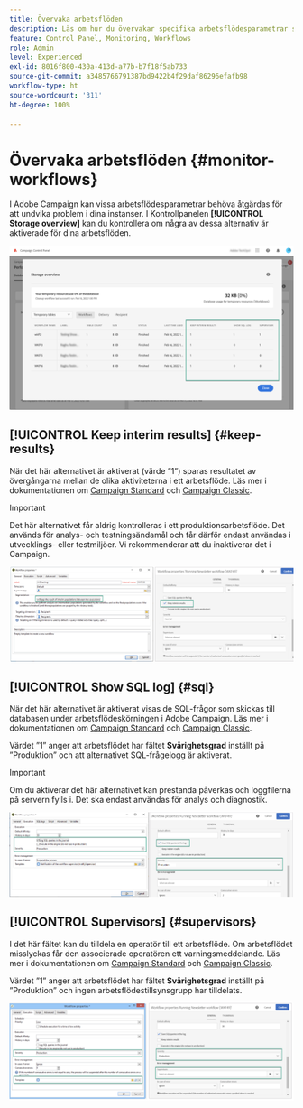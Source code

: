 ```yaml
---
title: Övervaka arbetsflöden
description: Läs om hur du övervakar specifika arbetsflödesparametrar som kan behöva åtgärdas för att undvika problem i dina instanser.
feature: Control Panel, Monitoring, Workflows
role: Admin
level: Experienced
exl-id: 8016f800-430a-413d-a77b-b7f18f5ab733
source-git-commit: a3485766791387bd9422b4f29daf86296efafb98
workflow-type: ht
source-wordcount: '311'
ht-degree: 100%

---
```


# Övervaka arbetsflöden {#monitor-workflows}

<!-- Clean paused and completed workflows

When [!DNL Adobe Campaign] workflows are paused or completed, they leave temporary tables on your instances database that consume space and can lead to performance issues.

Control Panel allows you to identify those workflows and clean the temporary resources generated on your instances.

>[!NOTE]
>
>Technically, this operation executes the **[!UICONTROL Database cleanup technical workflow]** that runs on your Campaign instance everyday (see [Campaign Standard](https://experienceleague.adobe.com/docs/campaign-standard/using/administrating/application-settings/technical-workflows.html#list-of-technical-workflows) and [Campaign Classic](https://experienceleague.adobe.com/docs/campaign-classic/using/monitoring-campaign-classic/data-processing/database-cleanup-workflow.html) documentation). 

To clean paused and completed workflows, follow these steps:

1. Navigate to the **[!UICONTROL Performance monitoring]** card.

1. In the **[!UICONTROL Databases]** tab, select the instance where you want to perform the operation.

1. Access the **[!UICONTROL Storage overview]** details, then filter the list on **[!UICONTROL Temporary tables]**. Learn more on **[!UICONTROL Storage overview]** in [this page](database-storage-overview.md).

    ![](assets/wkf-monitoring-filter.png)

1. All temporary tables generated on your instances by workflows and deliveries display. Click the **[!UICONTROL Clean now]** button to delete the resources generated by paused and completed workflows.

    ![](assets/wkf-monitoring-clean.png)

1. Once the operation is confirmed, you can track the estimated remaining time in the **[!UICONTROL Storage overview]** list.

    ![](assets/wkf-monitoring-in-progress.png)

Monitor workflow parameters -->

I Adobe Campaign kan vissa arbetsflödesparametrar behöva åtgärdas för att undvika problem i dina instanser. I Kontrollpanelen **[!UICONTROL Storage overview]** kan du kontrollera om några av dessa alternativ är aktiverade för dina arbetsflöden.

![](assets/wkf-monitoring-parameters.png)

## **[!UICONTROL Keep interim results]** {#keep-results}

När det här alternativet är aktiverat (värde ”1”) sparas resultatet av övergångarna mellan de olika aktiviteterna i ett arbetsflöde. Läs mer i dokumentationen om [Campaign Standard](https://experienceleague.adobe.com/docs/campaign-standard/using/managing-processes-and-data/executing-a-workflow/managing-execution-options.html?lang=sv) och [Campaign Classic](https://experienceleague.adobe.com/docs/campaign-classic/using/automating-with-workflows/introduction/workflow-best-practices.html?lang=sv#logs).

>[!IMPORTANT]
>
>Det här alternativet får aldrig kontrolleras i ett produktionsarbetsflöde. Det används för analys- och testningsändamål och får därför endast användas i utvecklings- eller testmiljöer. Vi rekommenderar att du inaktiverar det i Campaign.

![](assets/wkf-monitoring-keep.png)

## **[!UICONTROL Show SQL log]** {#sql}

När det här alternativet är aktiverat visas de SQL-frågor som skickas till databasen under arbetsflödeskörningen i Adobe Campaign. Läs mer i dokumentationen om [Campaign Standard](https://experienceleague.adobe.com/docs/campaign-standard/using/managing-processes-and-data/executing-a-workflow/managing-execution-options.html?lang=sv) och [Campaign Classic](https://experienceleague.adobe.com/docs/campaign-classic/using/automating-with-workflows/advanced-management/workflow-properties.html?lang=sv#execution).

Värdet ”1” anger att arbetsflödet har fältet **Svårighetsgrad** inställt på ”Produktion” och att alternativet SQL-frågelogg är aktiverat.

>[!IMPORTANT]
>
>Om du aktiverar det här alternativet kan prestanda påverkas och loggfilerna på servern fylls i. Det ska endast användas för analys och diagnostik.

![](assets/wkf-monitoring-sql.png)

## **[!UICONTROL Supervisors]** {#supervisors}

I det här fältet kan du tilldela en operatör till ett arbetsflöde. Om arbetsflödet misslyckas får den associerade operatören ett varningsmeddelande. Läs mer i dokumentationen om [Campaign Standard](https://experienceleague.adobe.com/docs/campaign-standard/using/managing-processes-and-data/executing-a-workflow/monitoring-workflow-execution.html?lang=sv#error-management) och [Campaign Classic](https://experienceleague.adobe.com/docs/campaign-classic/using/automating-with-workflows/advanced-management/workflow-properties.html?lang=sv#error-management).

Värdet ”1” anger att arbetsflödet har fältet **Svårighetsgrad** inställt på ”Produktion” och ingen arbetsflödestillsynsgrupp har tilldelats.

![](assets/wkf-monitoring-supervisors.png)
